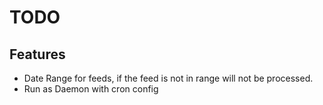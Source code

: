 # TODO

## Features
* Date Range for feeds, if the feed is not in range will not be processed.
* Run as Daemon with cron config